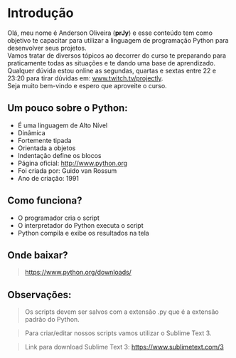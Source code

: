 # Introdução

Olá, meu nome é Anderson Oliveira (**prJy**) e esse conteúdo tem como objetivo te capacitar para utilizar a linguagem de programação Python para desenvolver seus projetos.  
Vamos tratar de diversos tópicos ao decorrer do curso te preparando para praticamente todas as situações e te dando uma base de aprendizado.  
Qualquer dúvida estou online as segundas, quartas e sextas entre 22 e 23:20 para tirar dúvidas em: www.twitch.tv/projectly.  
Seja muito bem-vindo e espero que aproveite o curso.

## Um pouco sobre o Python:

- É uma linguagem de Alto Nível
- Dinâmica
- Fortemente tipada
- Orientada a objetos
- Indentação define os blocos
- Página oficial: http://www.python.org
- Foi criada por: Guido van Rossum
- Ano de criação: 1991

## Como funciona?

- O programador cria o script
- O interpretador do Python executa o script
- Python compila e exibe os resultados na tela

## Onde baixar?

> https://www.python.org/downloads/

## Observações:

> Os scripts devem ser salvos com a extensão .py que é a extensão padrão do Python.

> Para criar/editar nossos scripts vamos utilizar o Sublime Text 3.

> Link para download Sublime Text 3: https://www.sublimetext.com/3
